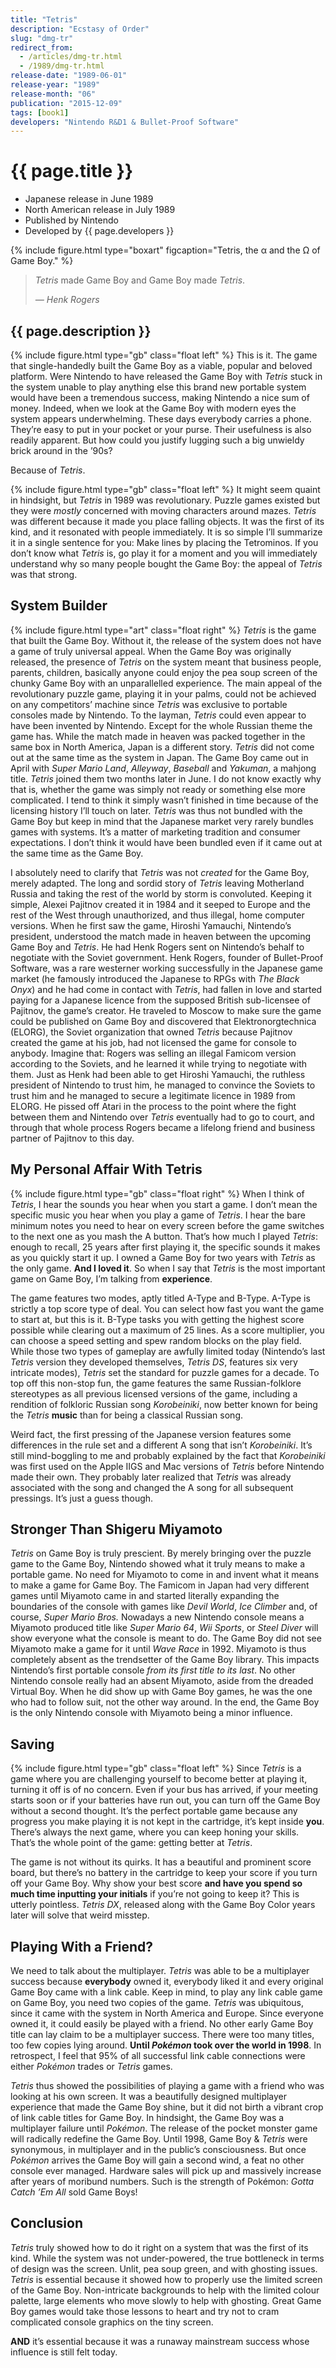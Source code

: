 ```yaml
---
title: "Tetris"
description: "Ecstasy of Order"
slug: "dmg-tr"
redirect_from:
  - /articles/dmg-tr.html
  - /1989/dmg-tr.html
release-date: "1989-06-01"
release-year: "1989"
release-month: "06"
publication: "2015-12-09"
tags: [book1]
developers: "Nintendo R&D1 & Bullet-Proof Software"
---
```

# {{ page.title }}

- Japanese release in June 1989
- North American release in July 1989
- Published by Nintendo
- Developed by {{ page.developers }}

{% include figure.html type="boxart" figcaption="Tetris, the α and the Ω of Game Boy." %}

<blockquote><em>Tetris</em> made Game Boy and Game Boy made <em>Tetris</em>.<p><cite> — Henk Rogers</cite></p></blockquote>

## {{ page.description }}

{% include figure.html type="gb" class="float left" %}
This is it. The game that single-handedly built the Game Boy as a viable, popular and beloved platform. Were Nintendo to have released the Game Boy with *Tetris* stuck in the system unable to play anything else this brand new portable system would have been a tremendous success, making Nintendo a nice sum of money. Indeed, when we look at the Game Boy with modern eyes the system appears underwhelming. These days everybody carries a phone. They’re easy to put in your pocket or your purse. Their usefulness is also readily apparent. But how could you justify lugging such a big unwieldy brick around in the ’90s?

Because of *Tetris*.

{% include figure.html type="gb" class="float left" %}
It might seem quaint in hindsight, but *Tetris* in 1989 was revolutionary. Puzzle games existed but they were *mostly* concerned with moving characters around mazes. *Tetris* was different because it made you place falling objects. It was the first of its kind, and it resonated with people immediately. It is so simple I’ll summarize it in a single sentence for you: Make lines by placing the Tetrominos. If you don’t know what *Tetris* is, go play it for a moment and you will immediately understand why so many people bought the Game Boy: the appeal of *Tetris* was that strong.

## System Builder

{% include figure.html type="art" class="float right" %}
*Tetris* is the game that built the Game Boy. Without it, the release of the system does not have a game of truly universal appeal. When the Game Boy was originally released, the presence of *Tetris* on the system meant that business people, parents, children, basically anyone could enjoy the pea soup screen of the chunky Game Boy with an unparallelled experience. The main appeal of the revolutionary puzzle game, playing it in your palms, could not be achieved on any competitors’ machine since *Tetris* was exclusive to portable consoles made by Nintendo. To the layman, *Tetris* could even appear to have been invented by Nintendo. Except for the whole Russian theme the game has. While the match made in heaven was packed together in the same box in North America, Japan is a different story. *Tetris* did not come out at the same time as the system in Japan. The Game Boy came out in April with *Super Mario Land*, *Alleyway*, *Baseball* and *Yakuman*, a mahjong title. *Tetris* joined them two months later in June. I do not know exactly why that is, whether the game was simply not ready or something else more complicated. I tend to think it simply wasn’t finished in time because of the licensing history I’ll touch on later. *Tetris* was thus not bundled with the Game Boy but keep in mind that the Japanese market very rarely bundles games with systems. It’s a matter of marketing tradition and consumer expectations. I don’t think it would have been bundled even if it came out at the same time as the Game Boy.

I absolutely need to clarify that *Tetris* was not *created* for the Game Boy, merely adapted. The long and sordid story of *Tetris* leaving Motherland Russia and taking the rest of the world by storm is convoluted. Keeping it simple, Alexei Pajitnov created it in 1984 and it seeped to Europe and the rest of the West through unauthorized, and thus illegal, home computer versions. When he first saw the game, Hiroshi Yamauchi, Nintendo’s president, understood the match made in heaven between the upcoming Game Boy and *Tetris*. He had Henk Rogers sent on Nintendo’s behalf to negotiate with the Soviet government. Henk Rogers, founder of Bullet-Proof Software, was a rare westerner working successfully in the Japanese game market (he famously introduced the Japanese to RPGs with *The Black Onyx*) and he had come in contact with *Tetris*, had fallen in love and started paying for a Japanese licence from the supposed British sub-licensee of Pajitnov, the game’s creator. He traveled to Moscow to make sure the game could be published on Game Boy and discovered that Elektronorgtechnica (ELORG), the Soviet organization that owned *Tetris* because Pajitnov created the game at his job, had not licensed the game for console to anybody. Imagine that: Rogers was selling an illegal Famicom version according to the Soviets, and he learned it while trying to negotiate with them. Just as Henk had been able to get Hiroshi Yamauchi, the ruthless president of Nintendo to trust him, he managed to convince the Soviets to trust him and he managed to secure a legitimate licence in 1989 from ELORG. He pissed off Atari in the process to the point where the fight between them and Nintendo over *Tetris* eventually had to go to court, and through that whole process Rogers became a lifelong friend and business partner of Pajitnov to this day.

## My Personal Affair With Tetris

{% include figure.html type="gb" class="float right" %}
When I think of *Tetris*, I hear the sounds you hear when you start a game. I don’t mean the specific music you hear when you play a game of *Tetris*. I hear the bare minimum notes you need to hear on every screen before the game switches to the next one as you mash the A button. That’s how much I played *Tetris*: enough to recall, 25 years after first playing it, the specific sounds it makes as you quickly start it up. I owned a Game Boy for two years with *Tetris* as the only game. **And I loved it**. So when I say that *Tetris* is the most important game on Game Boy, I’m talking from **experience**.

The game features two modes, aptly titled A-Type and B-Type. A-Type is strictly a top score type of deal. You can select how fast you want the game to start at, but this is it. B-Type tasks you with getting the highest score possible while clearing out a maximum of 25 lines. As a score multiplier, you can choose a speed setting and spew random blocks on the play field. While those two types of gameplay are awfully limited today (Nintendo’s last *Tetris* version they developed themselves, *Tetris DS*, features six very intricate modes), *Tetris* set the standard for puzzle games for a decade. To top off this non-stop fun, the game features the same Russian-folklore stereotypes as all previous licensed versions of the game, including a rendition of folkloric Russian song *Korobeiniki*, now better known for being the *Tetris* **music** than for being a classical Russian song.

Weird fact, the first pressing of the Japanese version features some differences in the rule set and a different A song that isn’t *Korobeiniki*. It’s still mind-boggling to me and probably explained by the fact that *Korobeiniki* was first used on the Apple IIGS and Mac versions of *Tetris* before Nintendo made their own. They probably later realized that *Tetris* was already associated with the song and changed the A song for all subsequent pressings. It’s just a guess though.

## Stronger Than Shigeru Miyamoto

*Tetris* on Game Boy is truly prescient. By merely bringing over the puzzle game to the Game Boy, Nintendo showed what it truly means to make a portable game. No need for Miyamoto to come in and invent what it means to make a game for Game Boy. The Famicom in Japan had very different games until Miyamoto came in and started literally expanding the boundaries of the console with games like *Devil World*, *Ice Climber* and, of course, *Super Mario Bros.* Nowadays a new Nintendo console means a Miyamoto produced title like *Super Mario 64*, *Wii Sports*, or *Steel Diver* will show everyone what the console is meant to do. The Game Boy did not see Miyamoto make a game for it until *Wave Race* in 1992. Miyamoto is thus completely absent as the trendsetter of the Game Boy library. This impacts Nintendo’s first portable console *from its first title to its last*. No other Nintendo console really had an absent Miyamoto, aside from the dreaded Virtual Boy. When he did show up with Game Boy games, he was the one who had to follow suit, not the other way around. In the end, the Game Boy is the only Nintendo console with Miyamoto being a minor influence.

## Saving

{% include figure.html type="gb" class="float left" %}
Since *Tetris* is a game where you are challenging yourself to become better at playing it, turning it off is of no concern. Even if your bus has arrived, if your meeting starts soon or if your batteries have run out, you can turn off the Game Boy without a second thought. It’s the perfect portable game because any progress you make playing it is not kept in the cartridge, it’s kept inside **you**. There’s always the next game, where you can keep honing your skills. That’s the whole point of the game: getting better at *Tetris*.

The game is not without its quirks. It has a beautiful and prominent score board, but there’s no battery in the cartridge to keep your score if you turn off your Game Boy. Why show your best score **and have you spend so much time inputting your initials** if you’re not going to keep it? This is utterly pointless. *Tetris DX*, released along with the Game Boy Color years later will solve that weird misstep.

## Playing With a Friend?

We need to talk about the multiplayer. *Tetris* was able to be a multiplayer success because **everybody** owned it, everybody liked it and every original Game Boy came with a link cable. Keep in mind, to play any link cable game on Game Boy, you need two copies of the game. *Tetris* was ubiquitous, since it came with the system in North America and Europe. Since everyone owned it, it could easily be played with a friend. No other early Game Boy title can lay claim to be a multiplayer success. There were too many titles, too few copies lying around. **Until *Pokémon* took over the world in 1998**. In retrospect, I feel that 95% of all successful link cable connections were either *Pokémon* trades or *Tetris* games.

*Tetris* thus showed the possibilities of playing a game with a friend who was looking at his own screen. It was a beautifully designed multiplayer experience that made the Game Boy shine, but it did not birth a vibrant crop of link cable titles for Game Boy. In hindsight, the Game Boy was a multiplayer failure until *Pokémon*. The release of the pocket monster game will radically redefine the Game Boy. Until 1998, Game Boy & *Tetris* were synonymous, in multiplayer and in the public’s consciousness. But once *Pokémon* arrives the Game Boy will gain a second wind, a feat no other console ever managed. Hardware sales will pick up and massively increase after years of moribund numbers. Such is the strength of Pokémon: *Gotta Catch ’Em All* sold Game Boys!

## Conclusion

*Tetris* truly showed how to do it right on a system that was the first of its kind. While the system was not under-powered, the true bottleneck in terms of design was the screen. Unlit, pea soup green, and with ghosting issues. *Tetris* is essential because it showed how to properly use the limited screen of the Game Boy. Non-intricate backgrounds to help with the limited colour palette, large elements who move slowly to help with ghosting. Great Game Boy games would take those lessons to heart and try not to cram complicated console graphics on the tiny screen.

**AND** it’s essential because it was a runaway mainstream success whose influence is still felt today.

